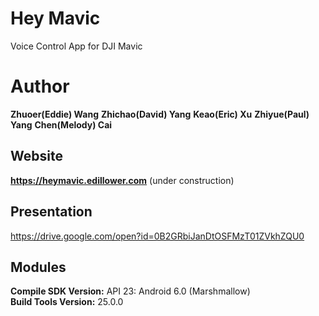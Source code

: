 # Hey Mavic
Voice Control App for DJI Mavic

# Author
**Zhuoer(Eddie) Wang** 
**Zhichao(David) Yang** 
**Keao(Eric) Xu** 
**Zhiyue(Paul) Yang** 
**Chen(Melody) Cai** 

## Website
**https://heymavic.edillower.com** (under construction)  

## Presentation
https://drive.google.com/open?id=0B2GRbiJanDtOSFMzT01ZVkhZQU0

## Modules
**Compile SDK Version:** API 23: Android 6.0 (Marshmallow)  
**Build Tools Version:** 25.0.0  

